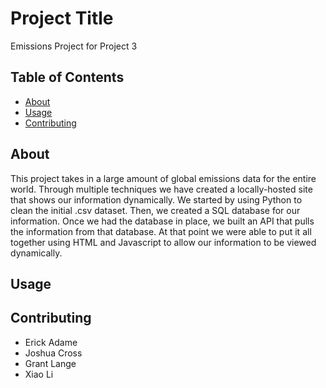 # Project Title 
Emissions Project for Project 3

## Table of Contents

- [About](#about)
- [Usage](#usage)
- [Contributing](#contributing)

## About
This project takes in a large amount of global emissions data for the entire world. Through multiple techniques we have created a locally-hosted site that shows our information dynamically. We started by using Python to clean the initial .csv dataset. Then, we created a SQL database for our information. Once we had the database in place, we built an API that pulls the information from that database. At that point we were able to put it all together using HTML and Javascript to allow our information to be viewed dynamically.

## Usage


## Contributing
- Erick Adame
- Joshua Cross
- Grant Lange
- Xiao Li
